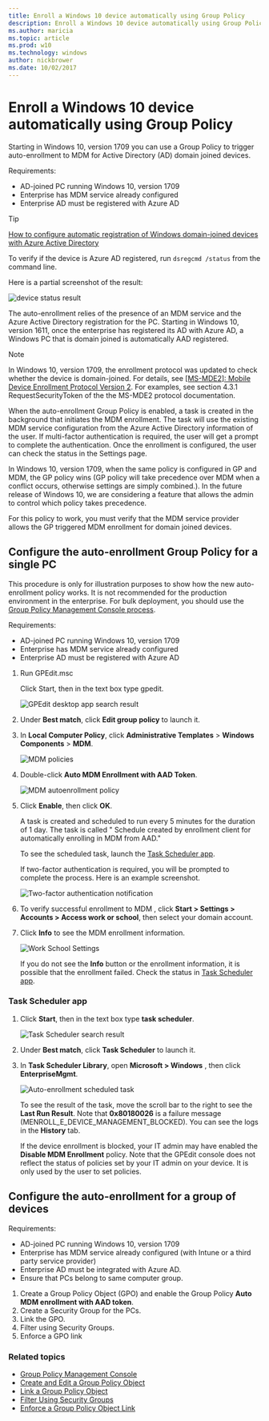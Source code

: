 ```yaml
---
title: Enroll a Windows 10 device automatically using Group Policy
description: Enroll a Windows 10 device automatically using Group Policy
ms.author: maricia
ms.topic: article
ms.prod: w10
ms.technology: windows
author: nickbrower
ms.date: 10/02/2017
---
```


# Enroll a Windows 10 device automatically using Group Policy

Starting in Windows 10, version 1709 you can use a Group Policy to trigger auto-enrollment to MDM for Active Directory (AD) domain joined devices. 

Requirements:
- AD-joined PC running Windows 10, version 1709
- Enterprise has MDM service already configured 
- Enterprise AD must be registered with Azure AD

> [!Tip]  
> [How to configure automatic registration of Windows domain-joined devices with Azure Active Directory](https://docs.microsoft.com/en-us/azure/active-directory/active-directory-conditional-access-automatic-device-registration-setup)

To verify if the device is Azure AD registered, run `dsregcmd /status` from the command line.

Here is a partial screenshot of the result:

![device status result](images/autoenrollment-device-status.png)

The auto-enrollment relies of the presence of an MDM service and the Azure Active Directory registration for the PC. Starting in Windows 10, version 1611, once the enterprise has registered its AD with Azure AD, a Windows PC that is domain joined is automatically AAD registered.

> [!Note]  
> In Windows 10, version 1709, the enrollment protocol was updated to check whether the device is domain-joined. For details, see [\[MS-MDE2\]: Mobile Device Enrollment Protocol Version 2](https://msdn.microsoft.com/en-us/library/mt221945.aspx). For examples, see section 4.3.1 RequestSecurityToken of the the MS-MDE2 protocol documentation. 

When the auto-enrollment Group Policy is enabled, a task is created in the background that initiates the MDM enrollment. The task will use the existing MDM service configuration from the Azure  Active Directory information of the user. If multi-factor authentication is required, the user will get a prompt to complete the authentication. Once the enrollment is configured, the user can check the status in the Settings page.

In Windows 10, version 1709, when the same policy is configured in GP and MDM, the GP policy wins (GP policy will take precedence over MDM when a conflict occurs, otherwise settings are simply combined.). In the future release of Windows 10, we are considering a feature that allows the admin to control which policy takes precedence.

For this policy to work, you must verify that the MDM service provider allows the GP triggered MDM enrollment for domain joined devices.

## Configure the auto-enrollment Group Policy for a single PC

This procedure is only for illustration purposes to show how the new auto-enrollment policy works. It is not recommended for the production environment in the enterprise. For bulk deployment, you should use the [Group Policy Management Console process](#configure-the-auto-enrollment-for-a-group-of-devices).

Requirements:
- AD-joined PC running Windows 10, version 1709
- Enterprise has MDM service already configured 
- Enterprise AD must be registered with Azure AD

1.	Run GPEdit.msc

    Click Start, then in the text box type gpedit. 

    ![GPEdit desktop app search result](images/autoenrollment-gpedit.png)

2. Under **Best match**, click **Edit group policy** to launch it.

3.  In **Local Computer Policy**, click **Administrative Templates** > **Windows Components** > **MDM**.

    ![MDM policies](images/autoenrollment-mdm-policies.png)

4.	Double-click **Auto MDM Enrollment with AAD Token**.

    ![MDM autoenrollment policy](images/autoenrollment-policy.png)

5.	Click **Enable**, then click **OK**.

     A task is created and scheduled to run every 5 minutes for the duration of 1 day. The task is called " Schedule created by enrollment client for automatically enrolling in MDM from AAD." 

     To see the scheduled task, launch the [Task Scheduler app](#task-scheduler-app).

     If two-factor authentication is required, you will be prompted to complete the process. Here is an example screenshot.

     ![Two-factor authentication notification](images/autoenrollment-2-factor-auth.png)

6.	To verify successful enrollment to MDM , click **Start > Settings > Accounts > Access work or school**, then select your domain account.

7.	Click **Info** to see the MDM enrollment information.

    ![Work School Settings](images/autoenrollment-settings-work-school.png)

    If you do not see the **Info** button or the enrollment information, it is possible that the enrollment failed. Check the status in [Task Scheduler app](#task-scheduler-app).


### Task Scheduler app

1. Click **Start**, then in the text box type **task scheduler**.

   ![Task Scheduler search result](images/autoenrollment-task-schedulerapp.png)

2.	Under **Best match**, click **Task Scheduler** to launch it.

3.	In **Task Scheduler Library**, open **Microsoft > Windows** , then click **EnterpriseMgmt**. 

    ![Auto-enrollment scheduled task](images/autoenrollment-scheduled-task.png)

    To see the result of the task, move the scroll bar to the right to see the **Last Run Result**. Note that **0x80180026** is a failure message (MENROLL\_E_DEVICE\_MANAGEMENT_BLOCKED). You can see the logs in the **History** tab. 

    If the device enrollment is blocked, your IT admin may have enabled the **Disable MDM Enrollment** policy. Note that the GPEdit console does not reflect the status of policies set by your IT admin on your device. It is only used by the user to set policies.

## Configure the auto-enrollment for a group of devices

Requirements:
- AD-joined PC running Windows 10, version 1709
- Enterprise has MDM service already configured (with Intune or a third party service provider)
- Enterprise AD must be integrated with Azure AD.
- Ensure that PCs belong to same computer group.

1.	Create a Group Policy Object (GPO) and enable the Group Policy **Auto MDM enrollment with AAD token**.
2.	Create a Security Group for the PCs.
3.	Link the GPO.
4.	Filter using Security Groups.
5.	Enforce a GPO link

### Related topics

- [Group Policy Management Console](https://technet.microsoft.com/en-us/library/cc753298(v=ws.11).aspx)
- [Create and Edit a Group Policy Object](https://technet.microsoft.com/en-us/library/cc754740(v=ws.11).aspx)
- [Link a Group Policy Object](https://technet.microsoft.com/en-us/library/cc732979(v=ws.11).aspx)
- [Filter Using Security Groups](https://technet.microsoft.com/en-us/library/cc752992(v=ws.11).aspx)
- [Enforce a Group Policy Object Link](https://technet.microsoft.com/en-us/library/cc753909(v=ws.11).aspx)
